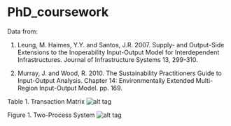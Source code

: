 # PhD_coursework
Data from:

1. Leung, M. Haimes, Y.Y. and Santos, J.R. 2007. Supply- and Output-Side Extensions to the Inoperability Input-Output Model for Interdependent Infrastructures. Journal of Infrastructure Systems 13, 299-310.

2. Murray, J. and Wood, R. 2010. The Sustainability Practitioners Guide to Input-Output Analysis. Chapter 14: Environmentally Extended Multi-Region Input-Output Model. pp. 169.

Table 1. Transaction Matrix
![alt tag](https://cloud.githubusercontent.com/assets/1284603/14230104/57b8b8f0-f942-11e5-9ced-84470441f31f.png)

Figure 1. Two-Process System
![alt tag](https://cloud.githubusercontent.com/assets/1284603/14266180/4e90e84c-fabe-11e5-97a4-fdbe29e888b5.png)
